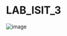 # LAB_ISIT_3

![image](https://github.com/festagain/LAB_ISIT_3/assets/94543004/26d5ab66-9f45-4bbc-9c1c-24656280d010)
